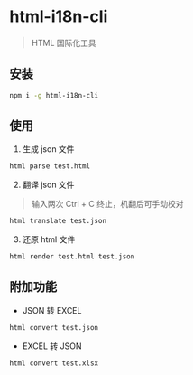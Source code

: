 # html-i18n-cli

> HTML 国际化工具

## 安装

``` sh
npm i -g html-i18n-cli
```

## 使用

1. 生成 json 文件

``` sh
html parse test.html
```

2. 翻译 json 文件

> 输入两次 Ctrl + C 终止，机翻后可手动校对

``` sh
html translate test.json
```

3. 还原 html 文件

``` sh
html render test.html test.json
```

## 附加功能

* JSON 转 EXCEL

``` sh
html convert test.json
```

* EXCEL 转 JSON

``` sh
html convert test.xlsx
```
